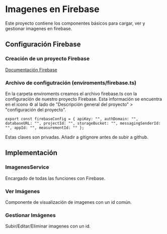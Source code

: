 # Imagenes en Firebase

Este proyecto contiene los componentes básicos para cargar, ver y gestionar imagenes en firebase.

## Configuración Firebase

### Creación de un proyecto Firebase

[Documentación Firebase](https://firebase.google.com/docs/web/setup?authuser=0)

### Archivo de configutración (enviroments/firebase.ts)

En la carpeta enviroments creamos el archivo firebase.ts con la configuración de nuestro proyecto Firebase. Esta información se encuentra en el icono ⚙️ al lado de "Descripción general del proyecto" > "configuración del proyecto".

`export const firebaseConfig = {
    apiKey: "",
    authDomain: "",
    databaseURL: "",
    projectId: "",
    storageBucket: "",
    messagingSenderId: "",
    appId: "",
    measurementId: ""
  };`

Estas claves son privadas. Añadir a gitignore antes de subir a github.

## Implementación

### ImagenesService
Encargado de todas las funciones con Firebase.

### Ver Imágenes
Componente de visualización de imagenes con un id común.

### Gestionar Imágenes
Subir/Editar/Eliminar imagenes con un id.
